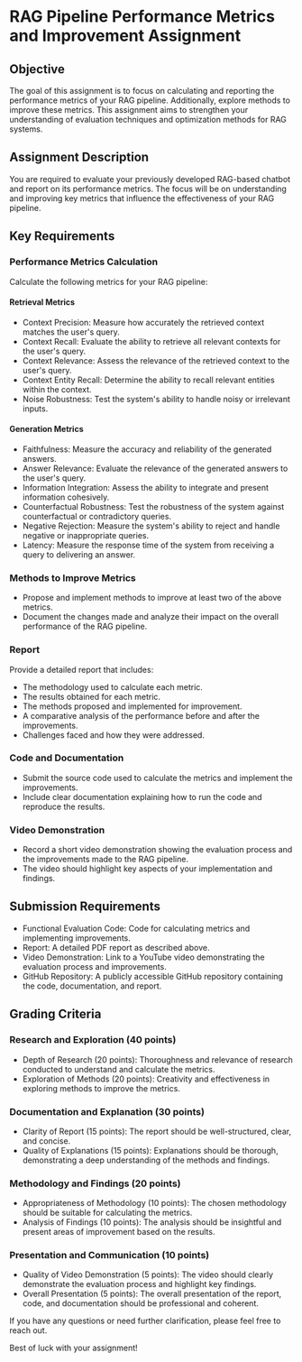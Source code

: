 # RAG Pipeline Performance Metrics and Improvement Assignment

## Objective

The goal of this assignment is to focus on calculating and reporting the performance metrics of your RAG pipeline. Additionally, explore methods to improve these metrics. This assignment aims to strengthen your understanding of evaluation techniques and optimization methods for RAG systems.

## Assignment Description

You are required to evaluate your previously developed RAG-based chatbot and report on its performance metrics. The focus will be on understanding and improving key metrics that influence the effectiveness of your RAG pipeline.

## Key Requirements

### Performance Metrics Calculation

Calculate the following metrics for your RAG pipeline:

#### Retrieval Metrics
- Context Precision: Measure how accurately the retrieved context matches the user's query.
- Context Recall: Evaluate the ability to retrieve all relevant contexts for the user's query.
- Context Relevance: Assess the relevance of the retrieved context to the user's query.
- Context Entity Recall: Determine the ability to recall relevant entities within the context.
- Noise Robustness: Test the system's ability to handle noisy or irrelevant inputs.

#### Generation Metrics
- Faithfulness: Measure the accuracy and reliability of the generated answers.
- Answer Relevance: Evaluate the relevance of the generated answers to the user's query.
- Information Integration: Assess the ability to integrate and present information cohesively.
- Counterfactual Robustness: Test the robustness of the system against counterfactual or contradictory queries.
- Negative Rejection: Measure the system's ability to reject and handle negative or inappropriate queries.
- Latency: Measure the response time of the system from receiving a query to delivering an answer.

### Methods to Improve Metrics
- Propose and implement methods to improve at least two of the above metrics.
- Document the changes made and analyze their impact on the overall performance of the RAG pipeline.

### Report
Provide a detailed report that includes:
- The methodology used to calculate each metric.
- The results obtained for each metric.
- The methods proposed and implemented for improvement.
- A comparative analysis of the performance before and after the improvements.
- Challenges faced and how they were addressed.

### Code and Documentation
- Submit the source code used to calculate the metrics and implement the improvements.
- Include clear documentation explaining how to run the code and reproduce the results.

### Video Demonstration
- Record a short video demonstration showing the evaluation process and the improvements made to the RAG pipeline.
- The video should highlight key aspects of your implementation and findings.

## Submission Requirements
- Functional Evaluation Code: Code for calculating metrics and implementing improvements.
- Report: A detailed PDF report as described above.
- Video Demonstration: Link to a YouTube video demonstrating the evaluation process and improvements.
- GitHub Repository: A publicly accessible GitHub repository containing the code, documentation, and report.

## Grading Criteria

### Research and Exploration (40 points)
- Depth of Research (20 points): Thoroughness and relevance of research conducted to understand and calculate the metrics.
- Exploration of Methods (20 points): Creativity and effectiveness in exploring methods to improve the metrics.

### Documentation and Explanation (30 points)
- Clarity of Report (15 points): The report should be well-structured, clear, and concise.
- Quality of Explanations (15 points): Explanations should be thorough, demonstrating a deep understanding of the methods and findings.

### Methodology and Findings (20 points)
- Appropriateness of Methodology (10 points): The chosen methodology should be suitable for calculating the metrics.
- Analysis of Findings (10 points): The analysis should be insightful and present areas of improvement based on the results.

### Presentation and Communication (10 points)
- Quality of Video Demonstration (5 points): The video should clearly demonstrate the evaluation process and highlight key findings.
- Overall Presentation (5 points): The overall presentation of the report, code, and documentation should be professional and coherent.

If you have any questions or need further clarification, please feel free to reach out.

Best of luck with your assignment!
